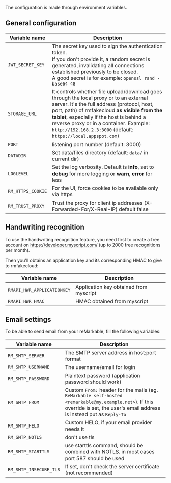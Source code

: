 The configuration is made through environment variables.

## General configuration

| Variable name     | Description |
|-------------------|-------------|
| `JWT_SECRET_KEY`  | The secret key used to sign the authentication token.<br>If you don't provide it, a random secret is generated, invalidating all connections established previously to be closed.<br>A good secret is for example: `openssl rand -base64 48` |
| `STORAGE_URL`     | It controls whether file upload/download goes through the local proxy or to an external server. It's the full address (protocol, host, port, path) of rmfakecloud **as visible from the tablet**, especially if the host is behind a reverse proxy or in a container. Example: `http://192.168.2.3:3000` (default: `https://local.appspot.com`) |
| `PORT`            | listening port number (default: 3000) |
| `DATADIR`         | Set data/files directory (default: `data/` in current dir) |
| `LOGLEVEL`        | Set the log verbosity. Default is **info**, set to **debug** for more logging or **warn**, **error** for less |
| `RM_HTTPS_COOKIE` | For the UI, force cookies to be available only via https |
| `RM_TRUST_PROXY`  | Trust the proxy for client ip addresses (X-Forwarded-For/X-Real-IP) default false |

## Handwriting recognition

To use the handwriting recognition feature, you need first to create a free account on <https://developer.myscript.com/> (up to 2000 free recognitions per month).

Then you'll obtains an application key and its corresponding HMAC to give to rmfakecloud:

| Variable name              | Description |
|----------------------------|-------------|
| `RMAPI_HWR_APPLICATIONKEY` | Application key obtained from myscript |
| `RMAPI_HWR_HMAC`           | HMAC obtained from myscript |

## Email settings

To be able to send email from your reMarkable, fill the following variables:

| Variable name          | Description |
|------------------------|-------------|
| `RM_SMTP_SERVER`       | The SMTP server address in  host:port format |
| `RM_SMTP_USERNAME`     | The username/email for login |
| `RM_SMTP_PASSWORD`     | Plaintext password (application password should work) |
| `RM_SMTP_FROM`         | Custom `From:` header for the mails (eg. `ReMarkable self-hosted <remarkable@my.example.net>`). If this override is set, the user's email address is instead put as `Reply-To` |
| `RM_SMTP_HELO`         | Custom HELO, if your email provider needs it |
| `RM_SMTP_NOTLS` | don't use tls |
| `RM_SMTP_STARTTLS` | use starttls command, should be combined with NOTLS. in most cases port 587 should be used |
| `RM_SMTP_INSECURE_TLS` | If set, don't check the server certificate (not recommended) |
